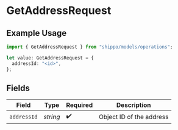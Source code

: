 # GetAddressRequest

## Example Usage

```typescript
import { GetAddressRequest } from "shippo/models/operations";

let value: GetAddressRequest = {
  addressId: "<id>",
};
```

## Fields

| Field                    | Type                     | Required                 | Description              |
| ------------------------ | ------------------------ | ------------------------ | ------------------------ |
| `addressId`              | *string*                 | :heavy_check_mark:       | Object ID of the address |
